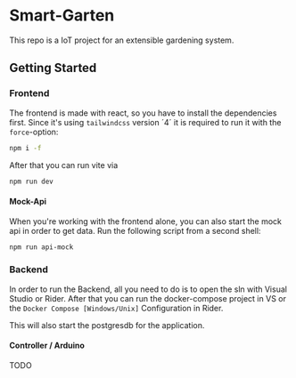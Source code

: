 # Smart-Garten

This repo is a IoT project for an extensible gardening system.

## Getting Started

### Frontend

The frontend is made with react, so you have to install the dependencies first. Since it's using `tailwindcss` version ´4´ it is required to run it with the `force`-option:

```sh
npm i -f
```

After that you can run vite via

```sh
npm run dev
```

#### Mock-Api

When you're working with the frontend alone, you can also start the mock api in order to get data. Run the following script from a second shell:

```sh
npm run api-mock
```

### Backend

In order to run the Backend, all you need to do is to open the sln with Visual Studio or Rider. After that you can run the docker-compose project in VS or the `Docker Compose [Windows/Unix]` Configuration in Rider.

This will also start the postgresdb for the application.

#### Controller / Arduino

TODO
